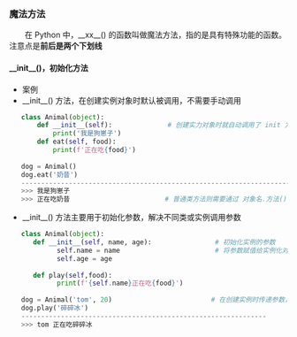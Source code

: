 ### 魔法方法
 &emsp;&emsp;在 Python 中，\_\_xx__() 的函数叫做魔法方法，指的是具有特殊功能的函数。注意点是**前后是两个下划线**
 
#### \_\_init__()，初始化方法
  
* 案例
 * \_\_init__() 方法，在创建实例对象时默认被调用，不需要手动调用
 
 ```python
    class Animal(object):
        def __init__(self):              # 创建实力对象时就自动调用了 init 方法
            print('我是狗崽子')
        def eat(self, food):
            print(f'正在吃{food}')
            
    dog = Animal()
    dog.eat('奶昔')
    --------------------------------------------------------------------------
    >>> 我是狗崽子                        
    >>> 正在吃奶昔                        # 普通类方法则需要通过 对象名.方法() 来进行调用类方法
 ```
 
 * \_\_init__() 方法主要用于初始化参数，解决不同类或实例调用参数
 
 ```python
    class Animal(object):
       def __init__(self, name, age):                # 初始化实例的参数 
             self.name = name                        # 将参数赋值给实例化对应的属性
             self.age = age
             
       def play(self,food):
             print(f'{self.name}正在吃{food}')
    
    dog = Animal('tom', 20)                         # 在创建实例时传递参数，便于 init 方法调用
    dog.play('碎碎冰')
    --------------------------------------------------------------
    >>> tom 正在吃碎碎冰
 ```

  